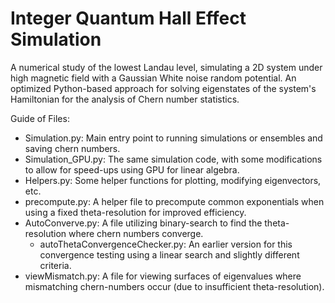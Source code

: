 # Integer Quantum Hall Effect Simulation

A numerical study of the lowest Landau level, simulating a 2D system under high magnetic field with a Gaussian White noise random potential. An optimized Python-based approach for solving eigenstates of the system's Hamiltonian for the analysis of Chern number statistics.

Guide of Files:
- Simulation.py: Main entry point to running simulations or ensembles and saving chern numbers.
- Simulation_GPU.py: The same simulation code, with some modifications to allow for speed-ups using GPU for linear algebra.
- Helpers.py: Some helper functions for plotting, modifying eigenvectors, etc.
- precompute.py: A helper file to precompute common exponentials when using a fixed theta-resolution for improved efficiency.
- AutoConverve.py: A file utilizing binary-search to find the theta-resolution where chern numbers converge.
    - autoThetaConvergenceChecker.py: An earlier version for this convergence testing using a linear search and slightly different criteria.
- viewMismatch.py: A file for viewing surfaces of eigenvalues where mismatching chern-numbers occur (due to insufficient theta-resolution).

